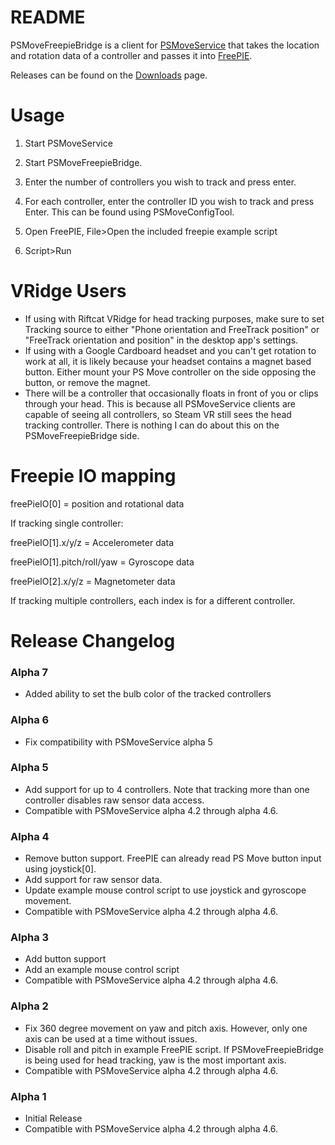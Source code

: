 # README #

PSMoveFreepieBridge is a client for [PSMoveService](https://github.com/cboulay/PSMoveService) that takes the location and rotation data of a controller and passes it into [FreePIE](https://andersmalmgren.github.io/FreePIE/).

Releases can be found on the [Downloads](https://bitbucket.org/hawkinse/psmovefreepiebridge/downloads) page.

# Usage #
1. Start PSMoveService

2. Start PSMoveFreepieBridge.

3. Enter the number of controllers you wish to track and press enter.

4. For each controller, enter the controller ID you wish to track and press Enter. This can be found using PSMoveConfigTool.

5. Open FreePIE, File>Open the included freepie example script

6. Script>Run

# VRidge Users #
* If using with Riftcat VRidge for head tracking purposes, make sure to set Tracking source to either "Phone orientation and FreeTrack position" or "FreeTrack orientation and position" in the desktop app's settings. 
* If using with a Google Cardboard headset and you can't get rotation to work at all, it is likely because your headset contains a magnet based button. Either mount your PS Move controller on the side opposing the button, or remove the magnet.
* There will be a controller that occasionally floats in front of you or clips through your head. This is because all PSMoveService clients are capable of seeing all controllers, so Steam VR still sees the head tracking controller. There is nothing I can do about this on the PSMoveFreepieBridge side. 

# Freepie IO mapping #

freePieIO[0] = position and rotational data

If tracking single controller:

freePieIO[1].x/y/z = Accelerometer data

freePieIO[1].pitch/roll/yaw = Gyroscope data

freePieIO[2].x/y/z = Magnetometer data

If tracking multiple controllers, each index is for a different controller.

# Release Changelog #

### Alpha 7 ###
* Added ability to set the bulb color of the tracked controllers

### Alpha 6 ###
* Fix compatibility with PSMoveService alpha 5

### Alpha 5 ###
* Add support for up to 4 controllers. Note that tracking more than one controller disables raw sensor data access.
* Compatible with PSMoveService alpha 4.2 through alpha 4.6.

### Alpha 4 ###
* Remove button support. FreePIE can already read PS Move button input using joystick[0].
* Add support for raw sensor data.
* Update example mouse control script to use joystick and gyroscope movement.
* Compatible with PSMoveService alpha 4.2 through alpha 4.6.

### Alpha 3 ###
* Add button support
* Add an example mouse control script
* Compatible with PSMoveService alpha 4.2 through alpha 4.6.

### Alpha 2 ###
* Fix 360 degree movement on yaw and pitch axis. However, only one axis can be used at a time without issues.
* Disable roll and pitch in example FreePIE script. If PSMoveFreepieBridge is being used for head tracking, yaw is the most important axis.
* Compatible with PSMoveService alpha 4.2 through alpha 4.6.

### Alpha 1 ###
* Initial Release
* Compatible with PSMoveService alpha 4.2 through alpha 4.6.